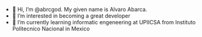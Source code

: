 - 👋 Hi, I’m @abrcgod. My given name is Alvaro Abarca.
- 👀 I’m interested in becoming a great developer
- 🌱 I’m currently learning informatic engeneering at UPIICSA from Instituto Politecnico Nacional in Mexico
<!--- - 💞️ I’m lookin
- 📫 How to reach me ...
--->

<!---
abrcgod/abrcgod is a ✨ special ✨ repository because its `README.md` (this file) appears on your GitHub profile.
You can click the Preview link to take a look at your changes.
--->
